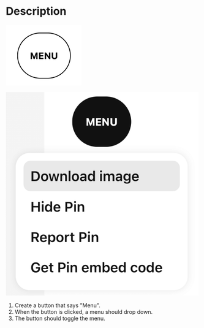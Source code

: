 # Description

![](./2_1.png)

![](./2_2.png)

1. Create a button that says "Menu".
2. When the button is clicked, a menu should drop down.
3. The button should toggle the menu.
